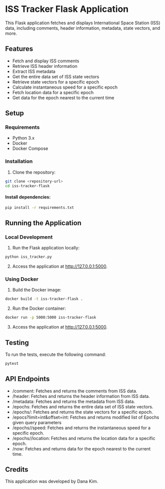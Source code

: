 # ISS Tracker Flask Application

This Flask application fetches and displays International Space Station (ISS) data, including comments, header information, metadata, state vectors, and more.

## Features

- Fetch and display ISS comments
- Retrieve ISS header information
- Extract ISS metadata
- Get the entire data set of ISS state vectors
- Retrieve state vectors for a specific epoch
- Calculate instantaneous speed for a specific epoch
- Fetch location data for a specific epoch
- Get data for the epoch nearest to the current time

## Setup

### Requirements

- Python 3.x
- Docker
- Docker Compose

### Installation

1. Clone the repository:

```bash
git clone <repository-url>
cd iss-tracker-flask
```

#### Install dependencies:
```bash
pip install -r requirements.txt
```

## Running the Application
### Local Development
1. Run the Flask application locally:
```bash
python iss_tracker.py
```
2. Access the application at http://127.0.0.1:5000.

### Using Docker
1. Build the Docker image:
```bash
docker build -t iss-tracker-flask .
```
2. Run the Docker container:
```bash
docker run -p 5000:5000 iss-tracker-flask
```
3. Access the application at http://127.0.0.1:5000.
## Testing
To run the tests, execute the following command:
```bash
pytest
```
## API Endpoints
- /comment: Fetches and returns the comments from ISS data.
- /header: Fetches and returns the header information from ISS data.
- /metadata: Fetches and returns the metadata from ISS data.
- /epochs: Fetches and returns the entire data set of ISS state vectors.
- /epochs/<epoch>: Fetches and returns the state vectors for a specific epoch.
- /epocs?limit=int&offset=int: Fetches and returns modified list of Epochs given query parameters
- /epochs/<epoch>/speed: Fetches and returns the instantaneous speed for a specific epoch.
- /epochs/<epoch>/location: Fetches and returns the location data for a specific epoch.
- /now: Fetches and returns data for the epoch nearest to the current time.

## Credits
This application was developed by Dana Kim.
